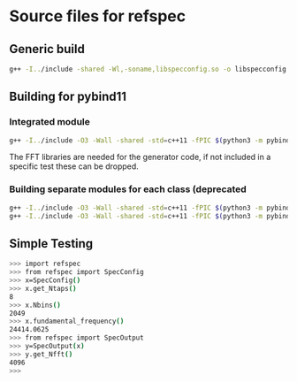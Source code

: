 # Source files for refspec


## Generic build
```bash
g++ -I../include -shared -Wl,-soname,libspecconfig.so -o libspecconfig.so SpecConfig.cpp
```

## Building for pybind11


### Integrated module

```bash
g++ -I../include -O3 -Wall -shared -std=c++11 -fPIC $(python3 -m pybind11 --includes) refspec.cpp  SpecConfig.cpp SpecOutput.cpp SignalGenerator.cpp RefSpectrometer.cpp pfb.cpp -lfftw3 -lfftw3f -o refspec$(python3.10-config --extension-suffix)
```
The FFT libraries are needed for the generator code, if not included in a specific test these can be dropped.


### Building separate modules for each class (deprecated

```bash
g++ -I../include -O3 -Wall -shared -std=c++11 -fPIC $(python3 -m pybind11 --includes) SpecConfig.cpp -o SpecConfig$(python3.10-config --extension-suffix)
g++ -I../include -O3 -Wall -shared -std=c++11 -fPIC $(python3 -m pybind11 --includes) SpecOutput.cpp -o SpecOutput$(python3.10-config --extension-suffix)
```

## Simple Testing

```bash
>>> import refspec
>>> from refspec import SpecConfig
>>> x=SpecConfig()
>>> x.get_Ntaps()
8
>>> x.Nbins()
2049
>>> x.fundamental_frequency()
24414.0625
>>> from refspec import SpecOutput
>>> y=SpecOutput(x)
>>> y.get_Nfft()
4096
>>>
```




